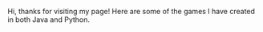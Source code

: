 Hi, thanks for visiting my page! 
Here are some of the games I have created in both Java and Python. 

